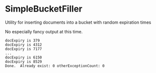 # SimpleBucketFiller
Utility for inserting documents into a bucket with random expiration times

No especially fancy output at this time.

    docExpiry is 379
    docExpiry is 4312
    docExpiry is 7177
    ...
    docExpiry is 6150
    docExpiry is 8529
    Done.  Already exist: 0 otherExceptionCount: 0

